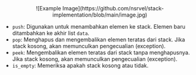 <div style="text-align: center;">
    ![Example Image](https://github.com/nsrvel/stack-implementation/blob/main/image.jpg)
</div>

-   `push`: Digunakan untuk menambahkan elemen ke stack. Elemen baru ditambahkan ke akhir list `data`.
-   `pop`: Menghapus dan mengembalikan elemen teratas dari stack. Jika stack kosong, akan memunculkan pengecualian (exception).
-   `peek`: Mengembalikan elemen teratas dari stack tanpa menghapusnya. Jika stack kosong, akan memunculkan pengecualian (exception).
-   `is_empty`: Memeriksa apakah stack kosong atau tidak.
